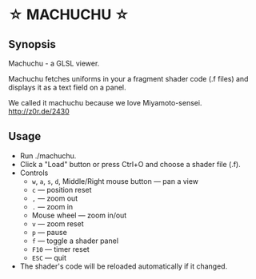 ☆ MACHUCHU ☆
============

Synopsis
--------
Machuchu - a GLSL viewer.

Machuchu fetches uniforms in your a fragment shader code (.f files) and displays it as a text field on a panel.

We called it machuchu because we love Miyamoto-sensei.
http://z0r.de/2430

Usage
-----
* Run ./machuchu.
* Click a "Load" button or press Ctrl+O and choose a shader file (.f).
* Controls
    * `w`, `a`, `s`, `d`, Middle/Right mouse button — pan a view
    * `c` — position reset
    * `,` — zoom out
    * `.` — zoom in
    * Mouse wheel — zoom in/out
    * `v` — zoom reset
    * `p` — pause
    * `f` — toggle a shader panel
    * `F10` — timer reset
    * `ESC` — quit
* The shader's code will be reloaded automatically if it changed.